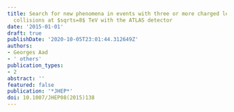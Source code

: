 ```yaml
---
title: Search for new phenomena in events with three or more charged leptons in $pp$
  collisions at $sqrts=8$ TeV with the ATLAS detector
date: '2015-01-01'
draft: true
publishDate: '2020-10-05T23:01:44.312649Z'
authors:
- Georges Aad
- ' others'
publication_types:
- 2
abstract: ''
featured: false
publication: '*JHEP*'
doi: 10.1007/JHEP08(2015)138
---
```


